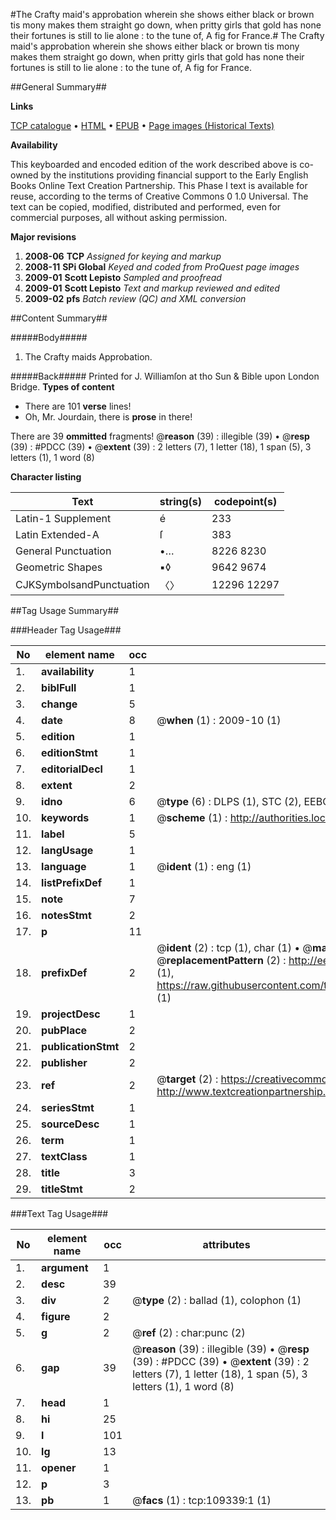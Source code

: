 #The Crafty maid's approbation wherein she shows either black or brown tis mony makes them straight go down, when pritty girls that gold has none their fortunes is still to lie alone : to the tune of, A fig for France.#
The Crafty maid's approbation wherein she shows either black or brown tis mony makes them straight go down, when pritty girls that gold has none their fortunes is still to lie alone : to the tune of, A fig for France.

##General Summary##

**Links**

[TCP catalogue](http://www.ota.ox.ac.uk/tcp/)  • 
[HTML](http://tei.it.ox.ac.uk/tcp/Texts-HTML/free/A34/A34893.html)  • 
[EPUB](http://tei.it.ox.ac.uk/tcp/Texts-EPUB/free/A34/A34893.epub) • 
[Page images (Historical Texts)](https://data.historicaltexts.jisc.ac.uk/view?pubId=eebo-19720249e&pageId=eebo-19720249e-109339-1)

**Availability**

This keyboarded and encoded edition of the
	       work described above is co-owned by the institutions
	       providing financial support to the Early English Books
	       Online Text Creation Partnership. This Phase I text is
	       available for reuse, according to the terms of Creative
	       Commons 0 1.0 Universal. The text can be copied,
	       modified, distributed and performed, even for
	       commercial purposes, all without asking permission.

**Major revisions**

1. __2008-06__ __TCP__ *Assigned for keying and markup*
1. __2008-11__ __SPi Global__ *Keyed and coded from ProQuest page images*
1. __2009-01__ __Scott Lepisto__ *Sampled and proofread*
1. __2009-01__ __Scott Lepisto__ *Text and markup reviewed and edited*
1. __2009-02__ __pfs__ *Batch review (QC) and XML conversion*

##Content Summary##

#####Body#####

1. The Crafty maids Approbation.

#####Back#####
Printed for J. Williamſon at tho Sun & Bible upon London Bridge.
**Types of content**

  * There are 101 **verse** lines!
  * Oh, Mr. Jourdain, there is **prose** in there!

There are 39 **ommitted** fragments! 
 @__reason__ (39) : illegible (39)  •  @__resp__ (39) : #PDCC (39)  •  @__extent__ (39) : 2 letters (7), 1 letter (18), 1 span (5), 3 letters (1), 1 word (8)

**Character listing**


|Text|string(s)|codepoint(s)|
|---|---|---|
|Latin-1 Supplement|é|233|
|Latin Extended-A|ſ|383|
|General Punctuation|•…|8226 8230|
|Geometric Shapes|▪◊|9642 9674|
|CJKSymbolsandPunctuation|〈〉|12296 12297|

##Tag Usage Summary##

###Header Tag Usage###

|No|element name|occ|attributes|
|---|---|---|---|
|1.|__availability__|1||
|2.|__biblFull__|1||
|3.|__change__|5||
|4.|__date__|8| @__when__ (1) : 2009-10 (1)|
|5.|__edition__|1||
|6.|__editionStmt__|1||
|7.|__editorialDecl__|1||
|8.|__extent__|2||
|9.|__idno__|6| @__type__ (6) : DLPS (1), STC (2), EEBO-CITATION (1), OCLC (1), VID (1)|
|10.|__keywords__|1| @__scheme__ (1) : http://authorities.loc.gov/ (1)|
|11.|__label__|5||
|12.|__langUsage__|1||
|13.|__language__|1| @__ident__ (1) : eng (1)|
|14.|__listPrefixDef__|1||
|15.|__note__|7||
|16.|__notesStmt__|2||
|17.|__p__|11||
|18.|__prefixDef__|2| @__ident__ (2) : tcp (1), char (1)  •  @__matchPattern__ (2) : ([0-9\-]+):([0-9IVX]+) (1), (.+) (1)  •  @__replacementPattern__ (2) : http://eebo.chadwyck.com/downloadtiff?vid=$1&page=$2 (1), https://raw.githubusercontent.com/textcreationpartnership/Texts/master/tcpchars.xml#$1 (1)|
|19.|__projectDesc__|1||
|20.|__pubPlace__|2||
|21.|__publicationStmt__|2||
|22.|__publisher__|2||
|23.|__ref__|2| @__target__ (2) : https://creativecommons.org/publicdomain/zero/1.0/ (1), http://www.textcreationpartnership.org/docs/. (1)|
|24.|__seriesStmt__|1||
|25.|__sourceDesc__|1||
|26.|__term__|1||
|27.|__textClass__|1||
|28.|__title__|3||
|29.|__titleStmt__|2||


###Text Tag Usage###

|No|element name|occ|attributes|
|---|---|---|---|
|1.|__argument__|1||
|2.|__desc__|39||
|3.|__div__|2| @__type__ (2) : ballad (1), colophon (1)|
|4.|__figure__|2||
|5.|__g__|2| @__ref__ (2) : char:punc (2)|
|6.|__gap__|39| @__reason__ (39) : illegible (39)  •  @__resp__ (39) : #PDCC (39)  •  @__extent__ (39) : 2 letters (7), 1 letter (18), 1 span (5), 3 letters (1), 1 word (8)|
|7.|__head__|1||
|8.|__hi__|25||
|9.|__l__|101||
|10.|__lg__|13||
|11.|__opener__|1||
|12.|__p__|3||
|13.|__pb__|1| @__facs__ (1) : tcp:109339:1 (1)|
